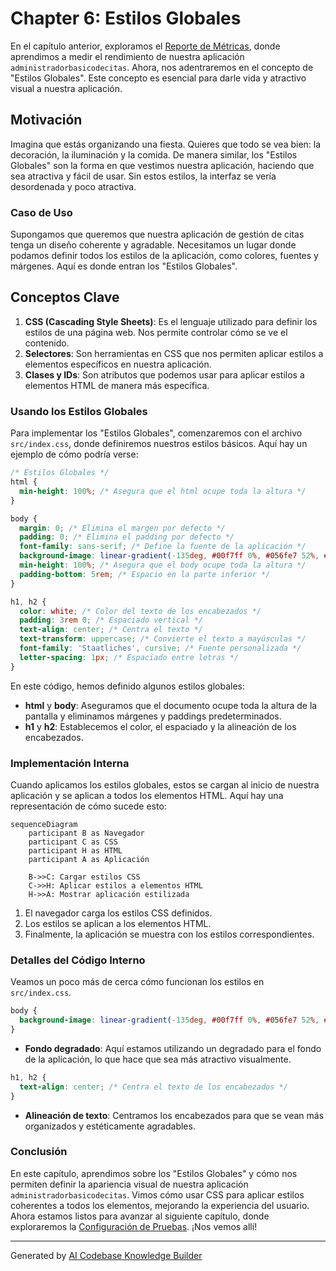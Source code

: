 # Chapter 6: Estilos Globales


En el capítulo anterior, exploramos el [Reporte de Métricas](05_reporte_de_métricas_.md), donde aprendimos a medir el rendimiento de nuestra aplicación `administradorbasicodecitas`. Ahora, nos adentraremos en el concepto de "Estilos Globales". Este concepto es esencial para darle vida y atractivo visual a nuestra aplicación.

## Motivación

Imagina que estás organizando una fiesta. Quieres que todo se vea bien: la decoración, la iluminación y la comida. De manera similar, los "Estilos Globales" son la forma en que vestimos nuestra aplicación, haciendo que sea atractiva y fácil de usar. Sin estos estilos, la interfaz se vería desordenada y poco atractiva.

### Caso de Uso

Supongamos que queremos que nuestra aplicación de gestión de citas tenga un diseño coherente y agradable. Necesitamos un lugar donde podamos definir todos los estilos de la aplicación, como colores, fuentes y márgenes. Aquí es donde entran los "Estilos Globales".

## Conceptos Clave

1. **CSS (Cascading Style Sheets)**: Es el lenguaje utilizado para definir los estilos de una página web. Nos permite controlar cómo se ve el contenido.
2. **Selectores**: Son herramientas en CSS que nos permiten aplicar estilos a elementos específicos en nuestra aplicación.
3. **Clases y IDs**: Son atributos que podemos usar para aplicar estilos a elementos HTML de manera más específica.

### Usando los Estilos Globales

Para implementar los "Estilos Globales", comenzaremos con el archivo `src/index.css`, donde definiremos nuestros estilos básicos. Aquí hay un ejemplo de cómo podría verse:

```css
/* Estilos Globales */
html {
  min-height: 100%; /* Asegura que el html ocupe toda la altura */
}

body {
  margin: 0; /* Elimina el margen por defecto */
  padding: 0; /* Elimina el padding por defecto */
  font-family: sans-serif; /* Define la fuente de la aplicación */
  background-image: linear-gradient(-135deg, #00f7ff 0%, #056fe7 52%, #000000 100%); /* Fondo degradado */
  min-height: 100%; /* Asegura que el body ocupe toda la altura */
  padding-bottom: 5rem; /* Espacio en la parte inferior */
}

h1, h2 {
  color: white; /* Color del texto de los encabezados */
  padding: 3rem 0; /* Espaciado vertical */
  text-align: center; /* Centra el texto */
  text-transform: uppercase; /* Convierte el texto a mayúsculas */
  font-family: 'Staatliches', cursive; /* Fuente personalizada */
  letter-spacing: 1px; /* Espaciado entre letras */
}
```

En este código, hemos definido algunos estilos globales:

- **html** y **body**: Aseguramos que el documento ocupe toda la altura de la pantalla y eliminamos márgenes y paddings predeterminados.
- **h1** y **h2**: Establecemos el color, el espaciado y la alineación de los encabezados.

### Implementación Interna

Cuando aplicamos los estilos globales, estos se cargan al inicio de nuestra aplicación y se aplican a todos los elementos HTML. Aquí hay una representación de cómo sucede esto:

```mermaid
sequenceDiagram
    participant B as Navegador
    participant C as CSS
    participant H as HTML
    participant A as Aplicación

    B->>C: Cargar estilos CSS
    C->>H: Aplicar estilos a elementos HTML
    H->>A: Mostrar aplicación estilizada
```

1. El navegador carga los estilos CSS definidos.
2. Los estilos se aplican a los elementos HTML.
3. Finalmente, la aplicación se muestra con los estilos correspondientes.

### Detalles del Código Interno

Veamos un poco más de cerca cómo funcionan los estilos en `src/index.css`.

```css
body {
  background-image: linear-gradient(-135deg, #00f7ff 0%, #056fe7 52%, #000000 100%);
}
```

- **Fondo degradado**: Aquí estamos utilizando un degradado para el fondo de la aplicación, lo que hace que sea más atractivo visualmente.

```css
h1, h2 {
  text-align: center; /* Centra el texto de los encabezados */
}
```

- **Alineación de texto**: Centramos los encabezados para que se vean más organizados y estéticamente agradables.

### Conclusión

En este capítulo, aprendimos sobre los "Estilos Globales" y cómo nos permiten definir la apariencia visual de nuestra aplicación `administradorbasicodecitas`. Vimos cómo usar CSS para aplicar estilos coherentes a todos los elementos, mejorando la experiencia del usuario. Ahora estamos listos para avanzar al siguiente capítulo, donde exploraremos la [Configuración de Pruebas](07_configuración_de_pruebas_.md). ¡Nos vemos allí!

---

Generated by [AI Codebase Knowledge Builder](https://github.com/The-Pocket/Tutorial-Codebase-Knowledge)
